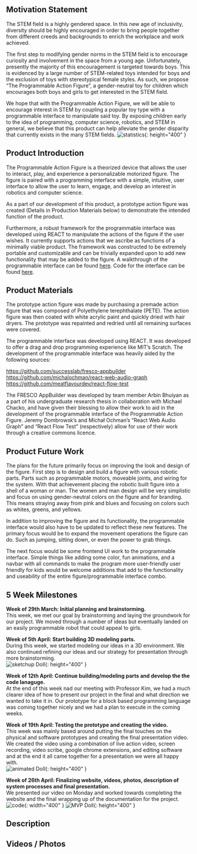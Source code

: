 ## Motivation Statement
The STEM field is a highly gendered space. In this new age of inclusivity, diversity should be highly encouraged in order to bring people together from different creeds and backgrounds to enrich the workplace and work achieved. 

The first step to modifying gender norms in the STEM field is to encourage curiosity and involvement in the space from a young age. Unfortunately, presently the majority of this encouragement is targeted towards boys. This is evidenced by a large number of STEM-related toys intended for boys and the exclusion of toys with stereotypical female styles. As such, we propose “The Programmable Action Figure”, a gender-neutral toy for children which encourages both boys and girls to get interested in the STEM field.

We hope that with the Programmable Action Figure, we will be able to encourage interest in STEM by coupling a popular toy type with a programmable interface to manipulate said toy. By exposing children early to the idea of programming, computer science, robotics, and STEM in general, we believe that this product can help alleviate the gender disparity that currently exists in the many STEM fields.
![statistics](/images/stat.jpg){: height="400" }
## Product Introduction

The Programmable Action Figure is a theorized device that allows the user to interact, play, and experience a personalizable motorized figure. The figure is paired with a programming interface with a simple, intuitive, user interface to allow the user to learn, engage, and develop an interest in robotics and computer science.

As a part of our development of this product, a prototype action figure was created (Details in Production Materials below) to demonstrate the intended function of the product. 

Furthermore, a robust framework for the programmable interface was developed using REACT to manipulate the actions of the figure if the user wishes. It currently supports actions that we ascribe as functions of a minimally viable product. The framework was constructed to be extremely portable and customizable and can be trivially expanded upon to add new functionality that may be added to the figure. A walkthrough of the programmable interface can be found [here](https://youtu.be/sbwzGIjk1e8?t=126). Code for the interface can be found [here](https://github.com/arbinb/FigureProgrammableInterface).

## Product Materials

The prototype action figure was made by purchasing a premade action figure that was composed of Polyethylene terephthalate (PETE). The action figure was then coated with white acrylic paint and quickly dried with hair dryers. The prototype was repainted and redried until all remaining surfaces were covered.

The programmable interface was developed using REACT. It was developed to offer a drag and drop programming experience like MIT’s Scratch. The development of the programmable interface was heavily aided by the following sources:

https://github.com/successlab/fresco-appbuilder
https://github.com/michalochman/react-web-audio-graph
https://github.com/meatflavourdev/react-flow-test

The FRESCO AppBuilder was developed by team member Arbin Bhuiyan as a part of his undergraduate research thesis in collaboration with Michael Chacko, and have given their blessing to allow their work to aid in the development of the programmable interface of the Programmable Action Figure. Jeremy Dombrowsk’s and Michał Ochman’s “React Web Audio Graph” and “React Flow Test” (respectively) allow for use of their work through a creative commons licence. 

## Product Future Work

The plans for the future primarily focus on improving the look and design of the figure. First step is to design and build a figure with various robotic parts. Parts such as programmable motors, moveable joints, and wiring for the system. With that achievement placing the robotic built figure into a shell of a woman or man. The women and man design will be very simplistic and focus on using gender-neutral colors on the figure and for branding. This means straying away from pink and blues and focusing on colors such as whites, greens, and yellows.

In addition to improving the figure and its functionality, the programmable interface would also have to be updated to reflect these new features. The primary focus would be to expand the movement operations the figure can do. Such as jumping, sitting down, or even the power to grab things. 

The next focus would be some frontend UI work to the programmable interface. Simple things like adding some color, fun animations, and a navbar with all commands to make the program more user-friendly user friendly for kids would be welcome additions that add to the functionality and useability of the entire figure/programmable interface combo. 


## 5 Week Milestones
**Week of 29th March: Initial planning and brainstorming.**  
This week, we met our goal by brainstorming and laying the groundwork for our project. We moved through a number of ideas but eventually landed on an easily programmable robot that could appeal to girls.  
  
  
**Week of 5th April: Start building 3D modeling parts.**  
During this week, we started modeling our ideas in a 3D environment. We also continued refining our ideas and our strategy for presentation through more brainstorming.  
![sketchup Doll](/images/image3.png){: height="400" }  

**Week of 12th April: Continue building/modeling parts and develop the the code lanaguge.**  
At the end of this week nad our meeting with Professor Kim, we had a much clearer idea of how to present our project in the final and what direction we wanted to take it in. Our prototype for a block based programming language was coming together nicely and we had a plan to execute in the coming weeks.  
  
  
**Week of 19th April: Testing the prototype and creating the video.**  
This week was mainly based around putting the final touches on the physical and software prototypes and creating the final presentation video. We created the video using a combination of live action video, screen recording, video scribe, google chrome extensions, and editing software and at the end it all came together for a presentation we were all happy with.  
![animated Doll](/images/image2.jpg){: height="400" }
  
**Week of 26th April: Finalizing website, videos, photos, description of system processes and final presentation.**  
We presented our video on Monday and worked towards completing the website and the final wrapping up of the documentation for the project.  
![code](/images/code.jpg){: width="400" }
![MVP Doll](/images/image1.jpg){: height="400" }
  
## Description

## Videos / Photos




